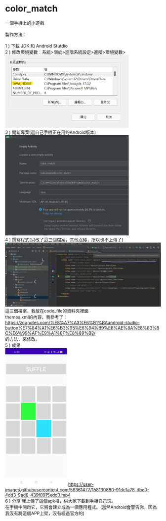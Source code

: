 # color_match
一個手機上的小遊戲
<br/><br/>
製作方法︰
<br/><br/>
1 ) 下載 JDK 和 Android Stutdio
<br/>
2 ) 修改環境變數︰系統>關於>進階系統設定>進階>環境變數>
<br/>
<img src="https://github.com/katejou/color_match/blob/main/photo_video/java_env.jpg" width="400"/>
<br/>
3 ) 開新專案(選自己手機正在用的Android版本)
<br/>
<img src="https://github.com/katejou/color_match/blob/main/photo_video/android_version.jpg" width="400"/>
<br/>
4 ) 撰寫程式(只改了這三個檔案，其他沒碰，所以也不上傳了)
<br/>
<img src="https://github.com/katejou/color_match/blob/main/photo_video/file_upload.jpg" width="800"/>
<br/>
這三個檔案，我放在code_file的資料夾裡面
<br/>
themes.xml的內容，我參考了︰
<br/>
https://zcgnotes.com/%E8%A7%A3%E6%B1%BAandroid-studio-button%E7%84%A1%E6%B3%95%E6%94%B9%E8%AE%8A%E8%83%8C%E6%99%AF%E9%A1%8F%E8%89%B2/
<br/>
的方法，來修改。
<br/>
5 ) 成果
<br/>
<img src="https://github.com/katejou/color_match/blob/main/photo_video/Screenshot.jpg" width="200"/>
https://user-images.githubusercontent.com/58361477/158130880-91de1a78-dbc0-4dd3-9ad8-439f8915edd3.mp4
<br/>
6 ) 分享
我上傳了這個apk檔，供大家下載到手機自己玩。
<br/>
在手機中開啟它，它將會建立成為一個應用程式。(當然Android會警告你，因為我沒有將這個APP上架，沒有經過官方的)
